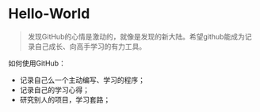 # Hello-World
> 发现GitHub的心情是激动的，就像是发现的新大陆。希望github能成为记录自己成长、向高手学习的有力工具。   

如何使用GitHub：
- 记录自己么一个主动编写、学习的程序；
- 记录自己的学习心得；
- 研究别人的项目，学习套路；
